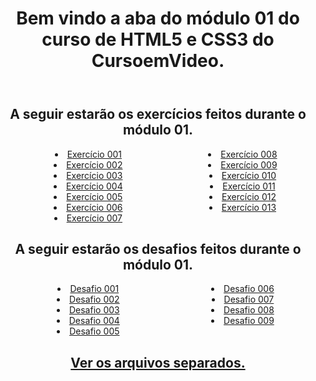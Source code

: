 <html lang="pt-br">
<head>
    <meta charset="UTF-8">
    <meta http-equiv="X-UA-Compatible" content="IE=edge">
    <meta name="viewport" content="width=device-width, initial-scale=1.0">
    <link rel="stylesheet" href="Estilo/style.css">
</head>
<body>
    <header>
    <h1 style="text-align: center;">Bem vindo a aba do módulo 01 do curso de HTML5 e CSS3 do CursoemVideo.</h1>
    </header>
    <section style="text-align: center;">
        <h2>A seguir estarão os exercícios feitos durante o módulo 01.</h2>
        <ul style="columns: 2; list-style-position: inside;">
            <li><a href="https://jonh-dev.github.io/html-css-modulo001/Exercicios/ex001/index.html">Exercício 001</a></li>
            <li><a href="https://jonh-dev.github.io/html-css-modulo001/Exercicios/ex002/index.html">Exercício 002</a></li>
            <li><a href="https://jonh-dev.github.io/html-css-modulo001/Exercicios/ex003/index.html">Exercício 003</a></li>
            <li><a href="https://jonh-dev.github.io/html-css-modulo001/Exercicios/ex004/index.html">Exercício 004</a></li>
            <li><a href="https://jonh-dev.github.io/html-css-modulo001/Exercicios/ex005/index.html">Exercício 005</a></li>
            <li><a href="https://jonh-dev.github.io/html-css-modulo001/Exercicios/ex006/index.html">Exercício 006</a></li>
            <li><a href="https://jonh-dev.github.io/html-css-modulo001/Exercicios/ex007/index.html">Exercício 007</a></li>
            <li><a href="https://jonh-dev.github.io/html-css-modulo001/Exercicios/ex008/index.html">Exercício 008</a></li>
            <li><a href="https://jonh-dev.github.io/html-css-modulo001/Exercicios/ex009/index.html">Exercício 009</a></li>
            <li><a href="https://jonh-dev.github.io/html-css-modulo001/Exercicios/ex010/index.html">Exercício 010</a></li>
            <li><a href="https://jonh-dev.github.io/html-css-modulo001/Exercicios/ex011/index.html">Exercício 011</a></li>
            <li><a href="https://jonh-dev.github.io/html-css-modulo001/Exercicios/ex012/index.html">Exercício 012</a></li>
            <li><a href="https://jonh-dev.github.io/html-css-modulo001/Exercicios/ex013/index.html">Exercício 013</a></li>
        </ul>
        <h2>A seguir estarão os desafios feitos durante o módulo 01.</h2>
        <ul style="columns: 2; list-style-position: inside;">
            <li><a href="https://jonh-dev.github.io/html-css-modulo001/Desafios/d001/index.html">Desafio 001</a></li>
            <li><a href="https://jonh-dev.github.io/html-css-modulo001/Desafios/d002/index.html">Desafio 002</a></li>
            <li><a href="https://jonh-dev.github.io/html-css-modulo001/Desafios/d003/index.html">Desafio 003</a></li>
            <li><a href="https://jonh-dev.github.io/html-css-modulo001/Desafios/d004/index.html">Desafio 004</a></li>
            <li><a href="https://jonh-dev.github.io/html-css-modulo001/Desafios/d005/index.html">Desafio 005</a></li>
            <li><a href="https://jonh-dev.github.io/html-css-modulo001/Desafios/d006/index.html">Desafio 006</a></li>
            <li><a href="https://jonh-dev.github.io/html-css-modulo001/Desafios/d007/index.html">Desafio 007</a></li>
            <li><a href="https://jonh-dev.github.io/html-css-modulo001/Desafios/d008/index.html">Desafio 008</a></li>
            <li><a href="https://jonh-dev.github.io/html-css-modulo001/Desafios/d009/index.html">Desafio 009</a></li>
        </ul>
    </section>
    <h2></h2>
    <footer>
        <h2><center><a href="https://github.com/jonh-dev/html-css-modulo001" target="_blank">Ver os arquivos separados.</a><center></h2>
    </footer>
</body>
</html>
